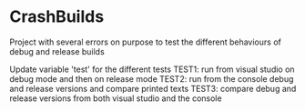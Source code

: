 # CrashBuilds
Project with several errors on purpose to test the different behaviours of debug and release builds

Update variable 'test' for the different tests
TEST1: run from visual studio on debug mode and then on release mode
TEST2: run from the console debug and release versions and compare printed texts
TEST3: compare debug and release versions from both visual studio and the console

